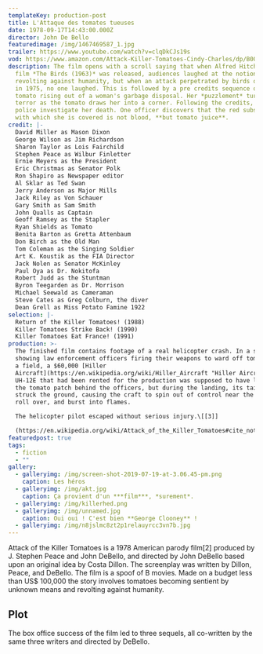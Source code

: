 ```yaml
---
templateKey: production-post
title: L'Attaque des tomates tueuses
date: 1978-09-17T14:43:00.000Z
director: John De Bello
featuredimage: /img/1467469587_1.jpg
trailer: https://www.youtube.com/watch?v=clqDkCJs19s
vod: https://www.amazon.com/Attack-Killer-Tomatoes-Cindy-Charles/dp/B00YORDKP2
description: The film opens with a scroll saying that when Alfred Hitchcock's
  film *The Birds (1963)* was released, audiences laughed at the notion of birds
  revolting against humanity, but when an attack perpetrated by birds occurred
  in 1975, no one laughed. This is followed by a pre credits sequence of a
  tomato rising out of a woman's garbage disposal. Her *puzzlement* turns into
  terror as the tomato draws her into a corner. Following the credits, the
  police investigate her death. One officer discovers that the red substance
  with which she is covered is not blood, **but tomato juice**.
credit: |-
  David Miller as Mason Dixon
  George Wilson as Jim Richardson
  Sharon Taylor as Lois Fairchild
  Stephen Peace as Wilbur Finletter
  Ernie Meyers as the President
  Eric Christmas as Senator Polk
  Ron Shapiro as Newspaper editor
  Al Sklar as Ted Swan
  Jerry Anderson as Major Mills
  Jack Riley as Von Schauer
  Gary Smith as Sam Smith
  John Qualls as Captain
  Geoff Ramsey as the Stapler
  Ryan Shields as Tomato
  Benita Barton as Gretta Attenbaum
  Don Birch as the Old Man
  Tom Coleman as the Singing Soldier
  Art K. Koustik as the FIA Director
  Jack Nolen as Senator McKinley
  Paul Oya as Dr. Nokitofa
  Robert Judd as the Stuntman
  Byron Teegarden as Dr. Morrison
  Michael Seewald as Cameraman
  Steve Cates as Greg Colburn, the diver
  Dean Grell as Miss Potato Famine 1922
selection: |-
  Return of the Killer Tomatoes! (1988)
  Killer Tomatoes Strike Back! (1990)
  Killer Tomatoes Eat France! (1991)
production: >-
  The finished film contains footage of a real helicopter crash. In a scene
  showing law enforcement officers firing their weapons to ward off tomatoes in
  a field, a $60,000 [Hiller
  Aircraft](https://en.wikipedia.org/wiki/Hiller_Aircraft "Hiller Aircraft")
  UH-12E that had been rented for the production was supposed to have landed in
  the tomato patch behind the officers, but during the landing, its tail rotor
  struck the ground, causing the craft to spin out of control near the ground,
  roll over, and burst into flames. 

  The helicopter pilot escaped without serious injury.\[[3]]

  (https://en.wikipedia.org/wiki/Attack_of_the_Killer_Tomatoes#cite_note-3) The crash was caught on film as the cameras were rolling at the time. The crash was later worked into the film.
featuredpost: true
tags:
  - fiction
  - ""
gallery:
  - galleryimg: /img/screen-shot-2019-07-19-at-3.06.45-pm.png
    caption: Les héros
  - galleryimg: /img/akt.jpg
    caption: Ça provient d'un ***film***, *surement*.
  - galleryimg: /img/killerhed.png
  - galleryimg: /img/unnamed.jpg
    caption: Oui oui ! C'est bien **George Clooney** !
  - galleryimg: /img/n8jslmc8zt2p1relauyrcc3vn7b.jpg
---
```

Attack of the Killer Tomatoes is a 1978 American parody film\[2] produced by J. Stephen Peace and John DeBello, and directed by John DeBello based upon an original idea by Costa Dillon. The screenplay was written by Dillon, Peace, and DeBello. The film is a spoof of B movies. Made on a budget less than US$ 100,000 the story involves tomatoes becoming sentient by unknown means and revolting against humanity.

## Plot

The box office success of the film led to three sequels, all co-written by the same three writers and directed by DeBello.